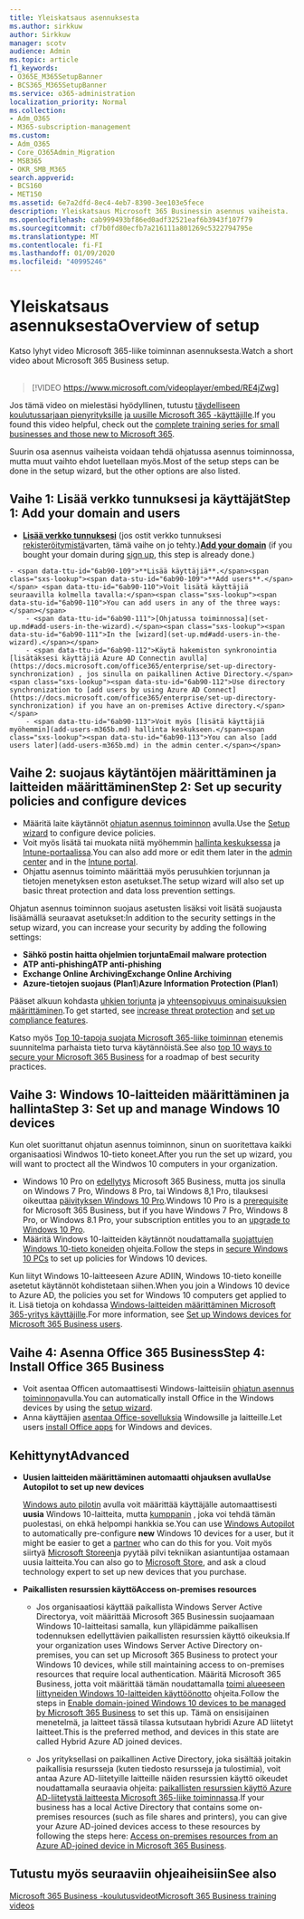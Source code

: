 ```yaml
---
title: Yleiskatsaus asennuksesta
ms.author: sirkkuw
author: Sirkkuw
manager: scotv
audience: Admin
ms.topic: article
f1_keywords:
- O365E_M365SetupBanner
- BCS365_M365SetupBanner
ms.service: o365-administration
localization_priority: Normal
ms.collection:
- Adm_O365
- M365-subscription-management
ms.custom:
- Adm_O365
- Core_O365Admin_Migration
- MSB365
- OKR_SMB_M365
search.appverid:
- BCS160
- MET150
ms.assetid: 6e7a2dfd-8ec4-4eb7-8390-3ee103e5fece
description: Yleiskatsaus Microsoft 365 Businessin asennus vaiheista.
ms.openlocfilehash: cab999493bf86ed0adf32521eaf6b3943f107f79
ms.sourcegitcommit: cf7b0fd80ecfb7a216111a801269c5322794795e
ms.translationtype: MT
ms.contentlocale: fi-FI
ms.lasthandoff: 01/09/2020
ms.locfileid: "40995246"
---
```

# <a name="overview-of-setup"></a><span data-ttu-id="6ab90-103">Yleiskatsaus asennuksesta</span><span class="sxs-lookup"><span data-stu-id="6ab90-103">Overview of setup</span></span>

<span data-ttu-id="6ab90-104">Katso lyhyt video Microsoft 365-liike toiminnan asennuksesta.</span><span class="sxs-lookup"><span data-stu-id="6ab90-104">Watch a short video about Microsoft 365 Business setup.</span></span><br><br>

> [!VIDEO https://www.microsoft.com/videoplayer/embed/RE4jZwg] 

<span data-ttu-id="6ab90-105">Jos tämä video on mielestäsi hyödyllinen, tutustu [täydelliseen koulutussarjaan pienyrityksille ja uusille Microsoft 365 -käyttäjille](https://support.office.com/article/6ab4bbcd-79cf-4000-a0bd-d42ce4d12816).</span><span class="sxs-lookup"><span data-stu-id="6ab90-105">If you found this video helpful, check out the [complete training series for small businesses and those new to Microsoft 365](https://support.office.com/article/6ab4bbcd-79cf-4000-a0bd-d42ce4d12816).</span></span>

<span data-ttu-id="6ab90-106">Suurin osa asennus vaiheista voidaan tehdä ohjatussa asennus toiminnossa, mutta muut vaihto ehdot luetellaan myös.</span><span class="sxs-lookup"><span data-stu-id="6ab90-106">Most of the setup steps can be done in the setup wizard, but the other options are also listed.</span></span>

## <a name="step-1-add-your-domain-and-users"></a><span data-ttu-id="6ab90-107">Vaihe 1: Lisää verkko tunnuksesi ja käyttäjät</span><span class="sxs-lookup"><span data-stu-id="6ab90-107">Step 1: Add your domain and users</span></span>

   - <span data-ttu-id="6ab90-108">**[Lisää verkko tunnuksesi](set-up.md#add-your-domain-to-personalize-sign-in)** (jos ostit verkko tunnuksesi [rekisteröitymistä](sign-up.md)varten, tämä vaihe on jo tehty.)</span><span class="sxs-lookup"><span data-stu-id="6ab90-108">**[Add your domain](set-up.md#add-your-domain-to-personalize-sign-in)** (if you bought your domain during [sign up](sign-up.md), this step is already done.)</span></span>

    - <span data-ttu-id="6ab90-109">**Lisää käyttäjiä**.</span><span class="sxs-lookup"><span data-stu-id="6ab90-109">**Add users**.</span></span> <span data-ttu-id="6ab90-110">Voit lisätä käyttäjiä seuraavilla kolmella tavalla:</span><span class="sxs-lookup"><span data-stu-id="6ab90-110">You can add users in any of the three ways:</span></span>
        - <span data-ttu-id="6ab90-111">[Ohjatussa toiminnossa](set-up.md#add-users-in-the-wizard).</span><span class="sxs-lookup"><span data-stu-id="6ab90-111">In the [wizard](set-up.md#add-users-in-the-wizard).</span></span>
        - <span data-ttu-id="6ab90-112">Käytä hakemiston synkronointia [lisätäksesi käyttäjiä Azure AD Connectin avulla](https://docs.microsoft.com/office365/enterprise/set-up-directory-synchronization) , jos sinulla on paikallinen Active Directory.</span><span class="sxs-lookup"><span data-stu-id="6ab90-112">Use directory synchronization to [add users by using Azure AD Connect](https://docs.microsoft.com/office365/enterprise/set-up-directory-synchronization) if you have an on-premises Active directory.</span></span>
        - <span data-ttu-id="6ab90-113">Voit myös [lisätä käyttäjiä myöhemmin](add-users-m365b.md) hallinta keskukseen.</span><span class="sxs-lookup"><span data-stu-id="6ab90-113">You can also [add users later](add-users-m365b.md) in the admin center.</span></span>
## <a name="step-2-set-up-security-policies-and-configure-devices"></a><span data-ttu-id="6ab90-114">Vaihe 2: suojaus käytäntöjen määrittäminen ja laitteiden määrittäminen</span><span class="sxs-lookup"><span data-stu-id="6ab90-114">Step 2: Set up security policies and configure devices</span></span> 

  - <span data-ttu-id="6ab90-115">Määritä laite käytännöt [ohjatun asennus toiminnon](set-up.md#protect-your-organization) avulla.</span><span class="sxs-lookup"><span data-stu-id="6ab90-115">Use the [Setup wizard](set-up.md#protect-your-organization) to configure device policies.</span></span> 
  - <span data-ttu-id="6ab90-116">Voit myös lisätä tai muokata niitä myöhemmin [hallinta keskuksessa](view-policies-and-devices.md) ja [Intune-portaalissa](https://docs.microsoft.com/intune/tutorial-walkthrough-intune-portal).</span><span class="sxs-lookup"><span data-stu-id="6ab90-116">You can also add more or edit them later in the [admin center](view-policies-and-devices.md) and in the [Intune portal](https://docs.microsoft.com/intune/tutorial-walkthrough-intune-portal).</span></span>
  - <span data-ttu-id="6ab90-117">Ohjattu asennus toiminto määrittää myös perusuhkien torjunnan ja tietojen menetyksen eston asetukset.</span><span class="sxs-lookup"><span data-stu-id="6ab90-117">The setup wizard will also set up basic threat protection and data loss prevention settings.</span></span>
  
  <span data-ttu-id="6ab90-118">Ohjatun asennus toiminnon suojaus asetusten lisäksi voit lisätä suojausta lisäämällä seuraavat asetukset:</span><span class="sxs-lookup"><span data-stu-id="6ab90-118">In addition to the security settings in the setup wizard, you can increase your security by adding the following settings:</span></span>

- <span data-ttu-id="6ab90-119">**Sähkö postin haitta ohjelmien torjunta**</span><span class="sxs-lookup"><span data-stu-id="6ab90-119">**Email malware protection**</span></span>
- <span data-ttu-id="6ab90-120">**ATP anti-phishing**</span><span class="sxs-lookup"><span data-stu-id="6ab90-120">**ATP anti-phishing**</span></span>
- <span data-ttu-id="6ab90-121">**Exchange Online Archiving**</span><span class="sxs-lookup"><span data-stu-id="6ab90-121">**Exchange Online Archiving**</span></span>
- <span data-ttu-id="6ab90-122">**Azure-tietojen suojaus (Plan1**)</span><span class="sxs-lookup"><span data-stu-id="6ab90-122">**Azure Information Protection (Plan1**)</span></span>

<span data-ttu-id="6ab90-123">Pääset alkuun kohdasta [uhkien torjunta](increase-threat-protection.md) ja [yhteensopivuus ominaisuuksien määrittäminen](set-up-compliance.md).</span><span class="sxs-lookup"><span data-stu-id="6ab90-123">To get started, see [increase threat protection](increase-threat-protection.md) and [set up compliance features](set-up-compliance.md).</span></span>

<span data-ttu-id="6ab90-124">Katso myös [Top 10-tapoja suojata Microsoft 365-liike toiminnan](https://docs.microsoft.com/office365/admin/security-and-compliance/secure-your-business-data) etenemis suunnitelma parhaista tieto turva käytännöistä.</span><span class="sxs-lookup"><span data-stu-id="6ab90-124">See also [top 10 ways to secure your Microsoft 365 Business](https://docs.microsoft.com/office365/admin/security-and-compliance/secure-your-business-data) for a roadmap of best security practices.</span></span>

## <a name="step-3-set-up-and-manage-windows-10-devices"></a><span data-ttu-id="6ab90-125">Vaihe 3: Windows 10-laitteiden määrittäminen ja hallinta</span><span class="sxs-lookup"><span data-stu-id="6ab90-125">Step 3: Set up and manage Windows 10 devices</span></span>

<span data-ttu-id="6ab90-126">Kun olet suorittanut ohjatun asennus toiminnon, sinun on suoritettava kaikki organisaatiosi Windwos 10-tieto koneet.</span><span class="sxs-lookup"><span data-stu-id="6ab90-126">After you run the set up wizard, you will want to proctect all the Windwos 10 computers in your organization.</span></span>
  
- <span data-ttu-id="6ab90-127">Windows 10 Pro on [edellytys](pre-requisites-for-data-protection.md) Microsoft 365 Business, mutta jos sinulla on Windows 7 Pro, Windows 8 Pro, tai Windows 8,1 Pro, tilauksesi oikeuttaa [päivityksen Windows 10 Pro](https://docs.microsoft.com/microsoft-365/business/upgrade-to-windows-pro-creators-update).</span><span class="sxs-lookup"><span data-stu-id="6ab90-127">Windows 10 Pro is a [prerequisite](pre-requisites-for-data-protection.md) for Microsoft 365 Business, but if you have Windows 7 Pro, Windows 8 Pro, or Windows 8.1 Pro, your subscription entitles you to an [upgrade to  Windows 10 Pro](https://docs.microsoft.com/microsoft-365/business/upgrade-to-windows-pro-creators-update).</span></span>
- <span data-ttu-id="6ab90-128">Määritä Windows 10-laitteiden käytännöt noudattamalla [suojattujen Windows 10-tieto koneiden](secure-win-10-pcs.md) ohjeita.</span><span class="sxs-lookup"><span data-stu-id="6ab90-128">Follow the steps in [secure Windows 10 PCs](secure-win-10-pcs.md) to set up policies for Windows 10 devices.</span></span>

<span data-ttu-id="6ab90-129">Kun liityt Windows 10-laitteeseen Azure ADIIN, Windows 10-tieto koneille asetetut käytännöt kohdistetaan siihen.</span><span class="sxs-lookup"><span data-stu-id="6ab90-129">When you join a Windows 10 device to Azure AD, the policies you set for Windows 10 computers get applied to it.</span></span> <span data-ttu-id="6ab90-130">Lisä tietoja on kohdassa [Windows-laitteiden määrittäminen Microsoft 365-yritys käyttäjille](set-up-windows-devices.md).</span><span class="sxs-lookup"><span data-stu-id="6ab90-130">For more information, see [Set up Windows devices for Microsoft 365 Business users](set-up-windows-devices.md).</span></span>

## <a name="step-4-install-office-365-business"></a><span data-ttu-id="6ab90-131">Vaihe 4: Asenna Office 365 Business</span><span class="sxs-lookup"><span data-stu-id="6ab90-131">Step 4: Install Office 365 Business</span></span>
- <span data-ttu-id="6ab90-132">Voit asentaa Officen automaattisesti Windows-laitteisiin [ohjatun asennus toiminnon](set-up.md#deploy-office-365-client-apps)avulla.</span><span class="sxs-lookup"><span data-stu-id="6ab90-132">You can automatically install Office in the Windows devices by using the [setup wizard](set-up.md#deploy-office-365-client-apps).</span></span>
- <span data-ttu-id="6ab90-133">Anna käyttäjien [asentaa Office-sovelluksia](https://docs.microsoft.com/office365/admin/setup/install-applications) Windowsille ja laitteille.</span><span class="sxs-lookup"><span data-stu-id="6ab90-133">Let users [install Office apps](https://docs.microsoft.com/office365/admin/setup/install-applications) for Windows and devices.</span></span>
     
## <a name="advanced"></a><span data-ttu-id="6ab90-134">Kehittynyt</span><span class="sxs-lookup"><span data-stu-id="6ab90-134">Advanced</span></span>
- <span data-ttu-id="6ab90-135">**Uusien laitteiden määrittäminen automaatti ohjauksen avulla**</span><span class="sxs-lookup"><span data-stu-id="6ab90-135">**Use Autopilot to set up new devices**</span></span>
            
     <span data-ttu-id="6ab90-136">[Windows auto pilotin](add-autopilot-devices-and-profile.md) avulla voit määrittää käyttäjälle automaattisesti **uusia** Windows 10-laitteita, mutta [kumppanin](https://www.microsoft.com/solution-providers/search) , joka voi tehdä tämän puolestasi, on ehkä helpompi hankkia se.</span><span class="sxs-lookup"><span data-stu-id="6ab90-136">You can use [Windows Autopilot](add-autopilot-devices-and-profile.md) to automatically pre-configure **new** Windows 10 devices for a user, but it might be easier to get a [partner](https://www.microsoft.com/solution-providers/search) who can do this for you.</span></span> <span data-ttu-id="6ab90-137">Voit myös siirtyä [Microsoft Storeen](https://go.microsoft.com/fwlink/?linkid=874598)ja pyytää pilvi tekniikan asiantuntijaa ostamaan uusia laitteita.</span><span class="sxs-lookup"><span data-stu-id="6ab90-137">You can also go to [Microsoft Store](https://go.microsoft.com/fwlink/?linkid=874598), and ask a cloud technology expert to set up new devices that you purchase.</span></span>

- <span data-ttu-id="6ab90-138">**Paikallisten resurssien käyttö**</span><span class="sxs-lookup"><span data-stu-id="6ab90-138">**Access on-premises resources**</span></span>

     - <span data-ttu-id="6ab90-139">Jos organisaatiosi käyttää paikallista Windows Server Active Directorya, voit määrittää Microsoft 365 Businessin suojaamaan Windows 10-laitteitasi samalla, kun ylläpidämme paikallisen todennuksen edellyttävien paikallisten resurssien käyttö oikeuksia.</span><span class="sxs-lookup"><span data-stu-id="6ab90-139">If your organization uses Windows Server Active Directory on-premises, you can set up Microsoft 365 Business to protect your Windows 10 devices, while still maintaining access to on-premises resources that require local authentication.</span></span> <span data-ttu-id="6ab90-140">Määritä Microsoft 365 Business, jotta voit määrittää tämän noudattamalla [toimi alueeseen liittyneiden Windows 10-laitteiden käyttöönotto](manage-windows-devices.md) ohjeita.</span><span class="sxs-lookup"><span data-stu-id="6ab90-140">Follow the steps in [Enable domain-joined Windows 10 devices to be managed by Microsoft 365 Business](manage-windows-devices.md) to set this up.</span></span> <span data-ttu-id="6ab90-141">Tämä on ensisijainen menetelmä, ja laitteet tässä tilassa kutsutaan hybridi Azure AD liitetyt laitteet.</span><span class="sxs-lookup"><span data-stu-id="6ab90-141">This is the preferred method, and devices in this state are called Hybrid Azure AD joined devices.</span></span>

    - <span data-ttu-id="6ab90-142">Jos yrityksellasi on paikallinen Active Directory, joka sisältää joitakin paikallisia resursseja (kuten tiedosto resursseja ja tulostimia), voit antaa Azure AD-liitetyille laitteille näiden resurssien käyttö oikeudet noudattamalla seuraavia ohjeita: [paikallisten resurssien käyttö Azure AD-liitetystä laitteesta Microsoft 365-liike toiminnassa](access-resources.md).</span><span class="sxs-lookup"><span data-stu-id="6ab90-142">If your business has a local Active Directory that contains some on-premises resources (such as file shares and printers), you can give your Azure AD-joined devices access to these resources by following the steps here: [Access on-premises resources from an Azure AD-joined device in Microsoft 365 Business](access-resources.md).</span></span>

## <a name="see-also"></a><span data-ttu-id="6ab90-143">Tutustu myös seuraaviin ohjeaiheisiin</span><span class="sxs-lookup"><span data-stu-id="6ab90-143">See also</span></span>

[<span data-ttu-id="6ab90-144">Microsoft 365 Business -koulutusvideot</span><span class="sxs-lookup"><span data-stu-id="6ab90-144">Microsoft 365 Business training videos</span></span>](https://support.office.com/article/6ab4bbcd-79cf-4000-a0bd-d42ce4d12816)

